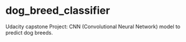 # dog_breed_classifier
Udacity capstone Project: CNN (Convolutional Neural Network) model to predict dog breeds.
